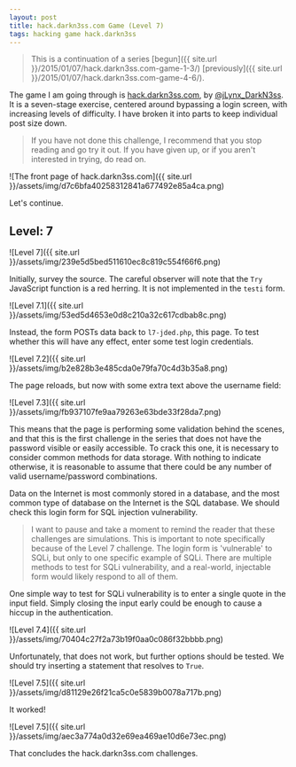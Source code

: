 ```yaml
---
layout: post
title: hack.darkn3ss.com Game (Level 7)
tags: hacking game hack.darkn3ss
---
```


> This is a continuation of a series 
> [begun]({{ site.url }}/2015/01/07/hack.darkn3ss.com-game-1-3/)
> [previously]({{ site.url }}/2015/01/07/hack.darkn3ss.com-game-4-6/). 

The game I am going through is 
[hack.darkn3ss.com](http://hack.darkn3ss.com/), by 
[@jLynx_DarkN3ss](https://twitter.com/jLynx_DarkN3ss). It is a seven-stage
exercise, centered around bypassing a login screen, with increasing levels of
difficulty. I have broken it into parts to keep individual post size down.

> If you have not done this challenge, I recommend that you stop reading and
> go try it out. If you have given up, or if you aren't interested in trying,
> do read on.

![The front page of hack.darkn3ss.com]({{ site.url }}/assets/img/d7c6bfa40258312841a677492e85a4ca.png)

Let's continue. 

## Level: 7 

![Level 7]({{ site.url }}/assets/img/239e5d5bed511610ec8c819c554f66f6.png)

Initially, survey the source. The careful observer will note that the `Try` 
JavaScript function is a red herring. It is not implemented in the `testi` 
form. 

![Level 7.1]({{ site.url }}/assets/img/53ed5d4653e0d8c210a32c617cdbab8c.png)

Instead, the form POSTs data back to `l7-jded.php`, this page. To test 
whether this will have any effect, enter some test login credentials. 

![Level 7.2]({{ site.url }}/assets/img/b2e828b3e485cda0e79fa70c4d3b35a8.png)

The page reloads, but now with some extra text above the username field: 

![Level 7.3]({{ site.url }}/assets/img/fb937107fe9aa79263e63bde33f28da7.png)

This means that the page is performing some validation behind the scenes, and 
that this is the first challenge in the series that does not have the password
visible or easily accessible. To crack this one, it is necessary to consider 
common methods for data storage. With nothing to indicate otherwise, it is 
reasonable to assume that there could be any number of valid username/password 
combinations. 

Data on the Internet is most commonly stored in a database, and the most common
type of database on the Internet is the SQL database. We should check this 
login form for SQL injection vulnerability. 

> I want to pause and take a moment to remind the reader that these challenges
> are simulations. This is important to note specifically because of the Level 
> 7 challenge. The login form is 'vulnerable' to SQLi, but only to one specific
> example of SQLi. There are multiple methods to test for SQLi vulnerability, 
> and a real-world, injectable form would likely respond to all of them. 

One simple way to test for SQLi vulnerability is to enter a single quote in 
the input field. Simply closing the input early could be enough to cause a 
hiccup in the authentication.  

![Level 7.4]({{ site.url }}/assets/img/70404c27f2a73b19f0aa0c086f32bbbb.png)

Unfortunately, that does not work, but further options should be tested. We 
should try inserting a statement that resolves to `True`. 

![Level 7.5]({{ site.url }}/assets/img/d81129e26f21ca5c0e5839b0078a717b.png)

It worked! 

![Level 7.5]({{ site.url }}/assets/img/aec3a774a0d32e69ea469ae10d6e73ec.png)

That concludes the hack.darkn3ss.com challenges. 
